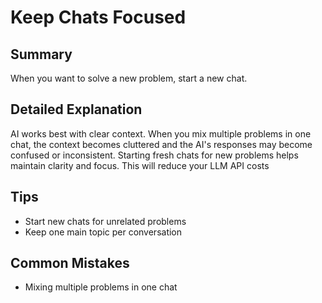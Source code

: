 # Keep Chats Focused

## Summary
When you want to solve a new problem, start a new chat.

## Detailed Explanation
AI works best with clear context. When you mix multiple problems in one chat, the context becomes cluttered and the AI's responses may become confused or inconsistent. Starting fresh chats for new problems helps maintain clarity and focus. This will reduce your LLM API costs

## Tips
- Start new chats for unrelated problems
- Keep one main topic per conversation

## Common Mistakes
- Mixing multiple problems in one chat